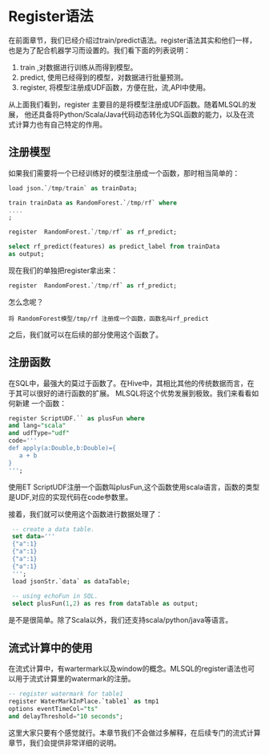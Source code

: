 # Register语法

在前面章节，我们已经介绍过train/predict语法。register语法其实和他们一样，也是为了配合机器学习而设置的。我们看下面的列表说明：

1. train ,对数据进行训练从而得到模型。
2. predict, 使用已经得到的模型，对数据进行批量预测。
3. register, 将模型注册成UDF函数，方便在批，流,API中使用。

从上面我们看到，register 主要目的是将模型注册成UDF函数。随着MLSQL的发展，
他还具备将Python/Scala/Java代码动态转化为SQL函数的能力，以及在流式计算力也有自己特定的作用。

## 注册模型

如果我们需要将一个已经训练好的模型注册成一个函数，那时相当简单的：

```sql
load json.`/tmp/train` as trainData;

train trainData as RandomForest.`/tmp/rf` where
....
;

register  RandomForest.`/tmp/rf` as rf_predict;

select rf_predict(features) as predict_label from trainData
as output;
```

现在我们的单独把register拿出来：

```sql
register  RandomForest.`/tmp/rf` as rf_predict;
```

怎么念呢？

```
将 RandomForest模型/tmp/rf 注册成一个函数，函数名叫rf_predict
```

之后，我们就可以在后续的部分使用这个函数了。


## 注册函数

在SQL中，最强大的莫过于函数了。在Hive中，其相比其他的传统数据而言，在于其可以很好的进行函数的扩展。 MLSQL将这个优势发展到极致。我们来看看如何新建
一个函数：

```sql
register ScriptUDF.`` as plusFun where
and lang="scala"
and udfType="udf"
code='''
def apply(a:Double,b:Double)={
   a + b
}
''';
```

使用ET ScriptUDF注册一个函数叫plusFun,这个函数使用scala语言，函数的类型是UDF,对应的实现代码在code参数里。

接着，我们就可以使用这个函数进行数据处理了：

```sql
 -- create a data table.
 set data='''
 {"a":1}
 {"a":1}
 {"a":1}
 {"a":1}
 ''';
 load jsonStr.`data` as dataTable;
 
 -- using echoFun in SQL.
 select plusFun(1,2) as res from dataTable as output;
``` 

是不是很简单。除了Scala以外，我们还支持scala/python/java等语言。

## 流式计算中的使用

在流式计算中，有wartermark以及window的概念。MLSQL的register语法也可以用于流式计算里的watermark的注册。

```sql
-- register watermark for table1
register WaterMarkInPlace.`table1` as tmp1
options eventTimeCol="ts"
and delayThreshold="10 seconds";
```

这里大家只要有个感觉就行。本章节我们不会做过多解释，在后续专门的流式计算章节，我们会提供非常详细的说明。


